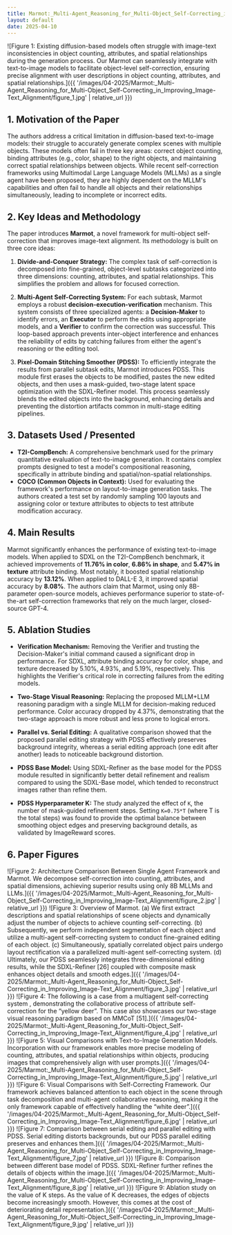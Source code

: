 ```yaml
---
title: Marmot:_Multi-Agent_Reasoning_for_Multi-Object_Self-Correcting_in_Improving_Image-Text_Alignment
layout: default
date: 2025-04-10
---
```

![Figure 1: Existing diffusion-based models often struggle with image-text inconsistencies in object counting, attributes, and spatial relationships during the generation process. Our Marmot can seamlessly integrate with text-to-image models to facilitate object-level self-correction, ensuring precise alignment with user descriptions in object counting, attributes, and spatial relationships.]({{ '/images/04-2025/Marmot:_Multi-Agent_Reasoning_for_Multi-Object_Self-Correcting_in_Improving_Image-Text_Alignment/figure_1.jpg' | relative_url }})
## 1. Motivation of the Paper
The authors address a critical limitation in diffusion-based text-to-image models: their struggle to accurately generate complex scenes with multiple objects. These models often fail in three key areas: correct object counting, binding attributes (e.g., color, shape) to the right objects, and maintaining correct spatial relationships between objects. While recent self-correction frameworks using Multimodal Large Language Models (MLLMs) as a single agent have been proposed, they are highly dependent on the MLLM's capabilities and often fail to handle all objects and their relationships simultaneously, leading to incomplete or incorrect edits.

## 2. Key Ideas and Methodology
The paper introduces **Marmot**, a novel framework for multi-object self-correction that improves image-text alignment. Its methodology is built on three core ideas:

1.  **Divide-and-Conquer Strategy:** The complex task of self-correction is decomposed into fine-grained, object-level subtasks categorized into three dimensions: counting, attributes, and spatial relationships. This simplifies the problem and allows for focused correction.

2.  **Multi-Agent Self-Correcting System:** For each subtask, Marmot employs a robust **decision-execution-verification** mechanism. This system consists of three specialized agents: a **Decision-Maker** to identify errors, an **Executor** to perform the edits using appropriate models, and a **Verifier** to confirm the correction was successful. This loop-based approach prevents inter-object interference and enhances the reliability of edits by catching failures from either the agent's reasoning or the editing tool.

3.  **Pixel-Domain Stitching Smoother (PDSS):** To efficiently integrate the results from parallel subtask edits, Marmot introduces PDSS. This module first erases the objects to be modified, pastes the new edited objects, and then uses a mask-guided, two-stage latent space optimization with the SDXL-Refiner model. This process seamlessly blends the edited objects into the background, enhancing details and preventing the distortion artifacts common in multi-stage editing pipelines.

## 3. Datasets Used / Presented
-   **T2I-CompBench:** A comprehensive benchmark used for the primary quantitative evaluation of text-to-image generation. It contains complex prompts designed to test a model's compositional reasoning, specifically in attribute binding and spatial/non-spatial relationships.
-   **COCO (Common Objects in Context):** Used for evaluating the framework's performance on layout-to-image generation tasks. The authors created a test set by randomly sampling 100 layouts and assigning color or texture attributes to objects to test attribute modification accuracy.

## 4. Main Results
Marmot significantly enhances the performance of existing text-to-image models. When applied to SDXL on the T2I-CompBench benchmark, it achieved improvements of **11.76% in color**, **6.86% in shape**, and **5.47% in texture** attribute binding. Most notably, it boosted spatial relationship accuracy by **13.12%**. When applied to DALL-E 3, it improved spatial accuracy by **8.08%**. The authors claim that Marmot, using only 8B-parameter open-source models, achieves performance superior to state-of-the-art self-correction frameworks that rely on the much larger, closed-source GPT-4.

## 5. Ablation Studies
-   **Verification Mechanism:** Removing the Verifier and trusting the Decision-Maker's initial command caused a significant drop in performance. For SDXL, attribute binding accuracy for color, shape, and texture decreased by 5.10%, 4.93%, and 5.19%, respectively. This highlights the Verifier's critical role in correcting failures from the editing models.

-   **Two-Stage Visual Reasoning:** Replacing the proposed MLLM+LLM reasoning paradigm with a single MLLM for decision-making reduced performance. Color accuracy dropped by 4.37%, demonstrating that the two-stage approach is more robust and less prone to logical errors.

-   **Parallel vs. Serial Editing:** A qualitative comparison showed that the proposed parallel editing strategy with PDSS effectively preserves background integrity, whereas a serial editing approach (one edit after another) leads to noticeable background distortion.

-   **PDSS Base Model:** Using SDXL-Refiner as the base model for the PDSS module resulted in significantly better detail refinement and realism compared to using the SDXL-Base model, which tended to reconstruct images rather than refine them.

-   **PDSS Hyperparameter K:** The study analyzed the effect of `K`, the number of mask-guided refinement steps. Setting `K=0.75*T` (where T is the total steps) was found to provide the optimal balance between smoothing object edges and preserving background details, as validated by ImageReward scores.

## 6. Paper Figures
![Figure 2: Architecture Comparison Between Single Agent Framework and Marmot. We decompose self-correction into counting, attributes, and spatial dimensions, achieving superior results using only 8B MLLMs and LLMs.]({{ '/images/04-2025/Marmot:_Multi-Agent_Reasoning_for_Multi-Object_Self-Correcting_in_Improving_Image-Text_Alignment/figure_2.jpg' | relative_url }})
![Figure 3: Overview of Marmot. (a) We first extract descriptions and spatial relationships of scene objects and dynamically adjust the number of objects to achieve counting self-correcting. (b) Subsequently, we perform independent segmentation of each object and utilize a multi-agent self-correcting system to conduct fine-grained editing of each object. (c) Simultaneously, spatially correlated object pairs undergo layout rectification via a parallelized multi-agent self-correcting system. (d) Ultimately, our PDSS seamlessly integrates three-dimensional editing results, while the SDXL-Refiner [26] coupled with composite mask enhances object details and smooth edges.]({{ '/images/04-2025/Marmot:_Multi-Agent_Reasoning_for_Multi-Object_Self-Correcting_in_Improving_Image-Text_Alignment/figure_3.jpg' | relative_url }})
![Figure 4: The following is a case from a multiagent self-correcting system , demonstrating the collaborative process of attribute self-correction for the “yellow deer”. This case also showcases our two-stage visual reasoning paradigm based on MMCoT [51].]({{ '/images/04-2025/Marmot:_Multi-Agent_Reasoning_for_Multi-Object_Self-Correcting_in_Improving_Image-Text_Alignment/figure_4.jpg' | relative_url }})
![Figure 5: Visual Comparisons with Text-to-Image Generation Models. Incorporation with our framework enables more precise modeling of counting, attributes, and spatial relationships within objects, producing images that comprehensively align with user prompts.]({{ '/images/04-2025/Marmot:_Multi-Agent_Reasoning_for_Multi-Object_Self-Correcting_in_Improving_Image-Text_Alignment/figure_5.jpg' | relative_url }})
![Figure 6: Visual Comparisons with Self-Correcting Framework. Our framework achieves balanced attention to each object in the scene through task decomposition and multi-agent collaborative reasoning, making it the only framework capable of effectively handling the “white deer”.]({{ '/images/04-2025/Marmot:_Multi-Agent_Reasoning_for_Multi-Object_Self-Correcting_in_Improving_Image-Text_Alignment/figure_6.jpg' | relative_url }})
![Figure 7: Comparison between serial editing and parallel editing with PDSS. Serial editing distorts backgrounds, but our PDSS parallel editing preserves and enhances them.]({{ '/images/04-2025/Marmot:_Multi-Agent_Reasoning_for_Multi-Object_Self-Correcting_in_Improving_Image-Text_Alignment/figure_7.jpg' | relative_url }})
![Figure 8: Comparison between different base model of PDSS. SDXL-Refiner further refines the details of objects within the image.]({{ '/images/04-2025/Marmot:_Multi-Agent_Reasoning_for_Multi-Object_Self-Correcting_in_Improving_Image-Text_Alignment/figure_8.jpg' | relative_url }})
![Figure 9: Ablation study on the value of K steps. As the value of K decreases, the edges of objects become increasingly smooth. However, this comes at the cost of deteriorating detail representation.]({{ '/images/04-2025/Marmot:_Multi-Agent_Reasoning_for_Multi-Object_Self-Correcting_in_Improving_Image-Text_Alignment/figure_9.jpg' | relative_url }})
